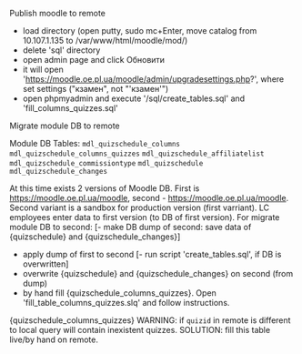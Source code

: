 

Publish moodle to remote
- load directory (open putty, sudo mc+Enter, move catalog from 10.107.1.135 to /var/www/html/moodle/mod/)
- delete 'sql' directory
- open admin page and click Обновити
- it will open 'https://moodle.oe.pl.ua/moodle/admin/upgradesettings.php?', where set settings ("кзамен", not "'кзамен'")
- open phpmyadmin and execute '/sql/create_tables.sql' and 'fill_columns_quizzes.sql'


Migrate module DB to remote

Module DB Tables:
`mdl_quizschedule_columns`
`mdl_quizschedule_columns_quizzes`
`mdl_quizschedule_affiliatelist`
`mdl_quizschedule_commissiontype`
`mdl_quizschedule`
`mdl_quizschedule_changes`

At this time exists 2 versions of Moodle DB. First is https://moodle.oe.pl.ua/moodle, 
second - https://moodle.oe.pl.ua/moodle. Second variant is a sandbox for production version (first varriant).
LC employees enter data to first version (to DB of first version).
For migrate module DB to second:
[- make DB dump of second: save data of {quizschedule} and {quizschedule_changes}]
- apply dump of first to second
[- run script 'create_tables.sql', if DB is overwritten]
- overwrite {quizschedule} and {quizschedule_changes} on second (from dump)
- by hand fill {quizschedule_columns_quizzes}. Open 'fill_table_columns_quizzes.slq' and follow instructions.


{quizschedule_columns_quizzes}
WARNING: if `quizid` in remote is different to local query will contain inexistent quizzes. SOLUTION: fill this table live/by hand on remote.

